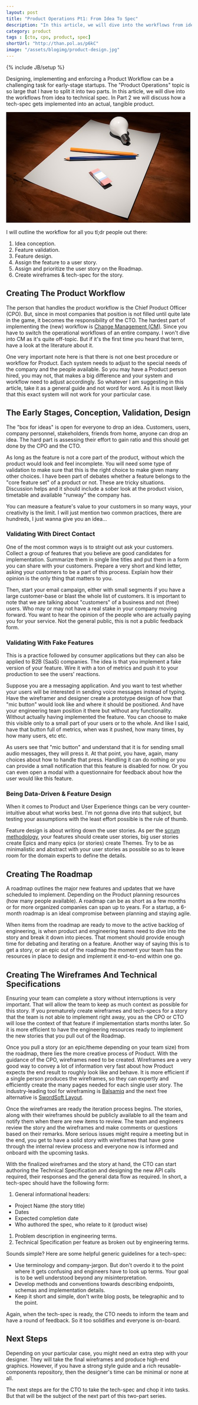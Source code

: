 ```yaml
---
layout: post
title: "Product Operations Pt1: From Idea To Spec"
description: "In this article, we will dive into the workflows from idea conception to technical spec. In Part 2 we will discuss how a tech-spec gets implemented into an actual, tangible product."
category: product
tags : [cto, cpo, product, spec]
shortUrl: "http://than.pol.as/p6kC"
image: "/assets/blogimg/product-design.jpg"
---
```


{% include JB/setup %}

Designing, implementing and enforcing a Product Workflow can be a challenging task for early-stage startups. The "Product Operations" topic is so large that I have to split it into two parts. In this article, we will dive into the workflows from idea to technical spec. In Part 2 we will discuss how a tech-spec gets implemented into an actual, tangible product.

![Product Design][img.product]


I will outline the workflow for all you tl;dr people out there:

1. Idea conception.
1. Feature validation.
1. Feature design.
1. Assign the feature to a user story.
1. Assign and prioritize the user story on the Roadmap.
1. Create wireframes & tech-spec for the story.

## Creating The Product Workflow

The person that handles the product workflow is the Chief Product Officer (CPO). But, since in most companies that position is not filled until quite late in the game, it becomes the responsibility of the CTO. The hardest part of implementing the (new) workflow is [Change Management (CM)](https://en.wikipedia.org/wiki/Change_management). Since you have to switch the operational workflows of an entire company. I won't dive into CM as it's quite off-topic. But if it's the first time you heard that term, have a look at the literature about it.

One very important note here is that there is not one best procedure or workflow for Product. Each system needs to adjust to the special needs of the company and the people available. So you may have a Product person hired, you may not, that makes a big difference and your system and workflow need to adjust accordingly. So whatever I am suggesting in this article, take it as a general guide and not word for word. As it is most likely that this exact system will not work for your particular case.

## The Early Stages, Conception, Validation, Design

The "box for ideas" is open for everyone to drop an idea. Customers, users, company personnel, stakeholders, friends from home, anyone can drop an idea. The hard part is assessing their effort to gain ratio and this should get done by the CPO and the CTO.

As long as the feature is not a core part of the product, without which the product would look and feel incomplete. You will need some type of validation to make sure that this is the right choice to make given many other choices. I have been part of debates whether a feature belongs to the "core feature set" of a product or not. These are tricky situations. Discussion helps and it should include a sober look at the product vision, timetable and available "runway" the company has.

You can measure a feature's value to your customers in so many ways, your creativity is the limit. I will just mention two common practices, there are hundreds, I just wanna give you an idea...

### Validating With Direct Contact

One of the most common ways is to straight out ask your customers. Collect a group of features that you believe are good candidates for implementation. Summarize them in single line titles and put them in a form you can share with your customers. Prepare a very short and kind letter, asking your customers to be a part of this process. Explain how their opinion is the only thing that matters to you.

Then, start your email campaign, either with small segments if you have a large customer-base or blast the whole list of customers. It is important to note that we are talking about "customers" of a business and not (free) users. Who may or may not have a real stake in your company moving forward. You want to hear the opinion of the people who are actually paying you for your service. Not the general public, this is not a public feedback form.

### Validating With Fake Features

This is a practice followed by consumer applications but they can also be applied to B2B (SaaS) companies. The idea is that you implement a fake version of your feature. Wire it with a ton of metrics and push it to your production to see the users' reactions.

Suppose you are a messaging application. And you want to test whether your users will be interested in sending voice messages instead of typing. Have the wireframer and designer create a prototype design of how that "mic button" would look like and where it should be positioned. And have your engineering team position it there but without any functionality. Without actually having implemented the feature. You can choose to make this visible only to a small part of your users or to the whole. And like I said, have that button full of metrics, when was it pushed, how many times, by how many users, etc etc.

As users see that "mic button" and understand that it is for sending small audio messages, they will press it. At that point, you have, again, many choices about how to handle that press. Handling it can do nothing or you can provide a small notification that this feature is disabled for now. Or you can even open a modal with a questionnaire for feedback about how the user would like this feature.

### Being Data-Driven & Feature Design

When it comes to Product and User Experience things can be very counter-intuitive about what works best. I'm not gonna dive into that subject, but testing your assumptions with the least effort possible is the rule of thumb.

Feature design is about writing down the user stories. As per the [scrum methodology](https://hackernoon.com/a-practical-scrum-overview-f46810295e8b), your features should create user stories, big user stories create Epics and many epics (or stories) create Themes. Try to be as minimalistic and abstract with your user stories as possible so as to leave room for the domain experts to define the details.

## Creating The Roadmap

A roadmap outlines the major new features and updates that we have scheduled to implement. Depending on the Product planning resources (how many people available). A roadmap can be as short as a few months or for more organized companies can span up to years. For a startup, a 6-month roadmap is an ideal compromise between planning and staying agile.

When items from the roadmap are ready to move to the active backlog of engineering, is when product and engineering teams need to dive into the story and break it down into pieces. That moment should provide enough time for debating and iterating on a feature. Another way of saying this is to get a story, or an epic out of the roadmap the moment your team has the resources in place to design and implement it end-to-end within one go.

## Creating The Wireframes And Technical Specifications

Ensuring your team can complete a story without interruptions is very important. That will allow the team to keep as much context as possible for this story. If you prematurely create wireframes and tech-specs for a story that the team is not able to implement right away, you as the CPO or CTO will lose the context of that feature if implementation starts months later. So it is more efficient to have the engineering resources ready to implement the new stories that you pull out of the Roadmap.

Once you pull a story (or an epic/theme depending on your team size) from the roadmap, there lies the more creative process of Product. With the guidance of the CPO, wireframes need to be created. Wireframes are a very good way to convey a lot of information very fast about how Product expects the end result to roughly look like and behave. It is more efficient if a single person produces the wireframes, so they can expertly and efficiently create the many pages needed for each single user story. The industry-leading tool for wireframing is [Balsamiq](https://balsamiq.com/) and the next free alternative is [SwordSoft Layout](http://www.swordsoft.idv.tw/).

Once the wireframes are ready the iteration process begins. The stories, along with their wireframes should be publicly available to all the team and notify them when there are new items to review. The team and engineers review the story and the wireframes and make comments or questions based on their remarks. More serious issues might require a meeting but in the end, you get to have a solid story with wireframes that have gone through the internal review process and everyone now is informed and onboard with the upcoming tasks.

With the finalized wireframes and the story at hand, the CTO can start authoring the Technical Specification and designing the new API calls required, their responses and the general data flow as required. In short, a tech-spec should have the following form:

1. General informational headers:
  * Project Name (the story title)
  * Dates
  * Expected completion date
  * Who authored the spec, who relate to it (product wise)
1. Problem description in engineering terms.
1. Technical Specification per feature as broken out by engineering terms.

Sounds simple? Here are some helpful generic guidelines for a tech-spec:

* Use terminology and company-jargon. But don't overdo it to the point where it gets confusing and engineers have to look up terms. Your goal is to be well understood beyond any misinterpretation.
* Develop methods and conventions towards describing endpoints, schemas and implementation details.
* Keep it short and simple, don't write blog posts, be telegraphic and to the point.

Again, when the tech-spec is ready, the CTO needs to inform the team and have a round of feedback. So it too solidifies and everyone is on-board.

## Next Steps

Depending on your particular case, you might need an extra step with your designer. They will take the final wireframes and produce high-end graphics. However, if you have a strong style guide and a rich reusable-components repository, then the designer's time can be minimal or none at all.

The next steps are for the CTO to take the tech-spec and chop it into tasks. But that will be the subject of the next part of this two-part series.

[img.product]:  /assets/blogimg/product-design.jpg  "Product Design"
